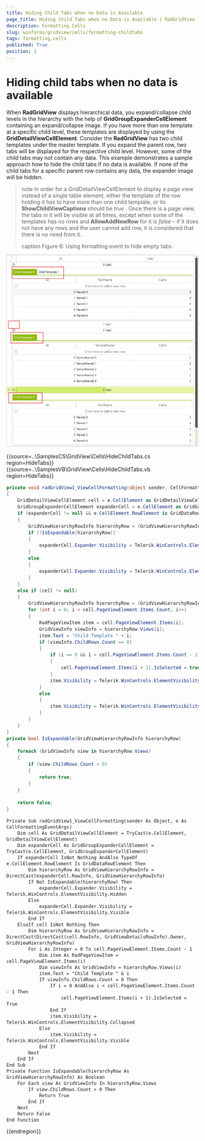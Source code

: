 ```yaml
---
title: Hiding Child Tabs when no Data is Available
page_title: Hiding Child Tabs when no Data is Available | RadGridView
description: Formatting Cells
slug: winforms/gridview/cells/formatting-childtabs
tags: formatting,cells
published: True
position: 1
---
```


# Hiding child tabs when no data is available

When __RadGridView__ displays hierarchical data, you expand/collapse child levels in the hierarchy with the help of __GridGroupExpanderCellElement__ containing an expand/collapse image. If you have more than one template at a specific child level, these templates are displayed by using the __GridDetailViewCellElement__. Consider the __RadGridView__ has two child templates under the master template. If you expand the parent row, two tabs will be displayed for the respective child level. However, some of the child tabs may not contain any data. This example demonstrates a sample approach how to hide the child tabs if no data is available. If none of the child tabs for a specific parent row contains any data, the expander image will be hidden.

>note In order for a GridDetailViewCellElement to display a page view instead of a single table element, either the template of the row holding it has to have more than one child template, or its __ShowChildViewCaptions__ should be *true* . Once there is a page view, the tabs in it will be visible at all times, except when some of the templates has no rows and __AllowAddNewRow__ for it is *false* – if it does not have any rows and the user cannot add row, it is considered that there is no need from it.

>caption Figure 6: Using formatting event to hide empty tabs.

![gridview-cells-formatting-cells 001](images/gridview-cells-formatting-cells001.png)

{{source=..\SamplesCS\GridView\Cells\HideChildTabs.cs region=HideTabs}} 
{{source=..\SamplesVB\GridView\Cells\HideChildTabs.vb region=HideTabs}} 

````C#
private void radGridView1_ViewCellFormatting(object sender, CellFormattingEventArgs e)
{
    GridDetailViewCellElement cell = e.CellElement as GridDetailViewCellElement;
    GridGroupExpanderCellElement expanderCell = e.CellElement as GridGroupExpanderCellElement;
    if (expanderCell != null && e.CellElement.RowElement is GridDataRowElement)
    {
        GridViewHierarchyRowInfo hierarchyRow = (GridViewHierarchyRowInfo)expanderCell.RowInfo;
        if (!IsExpandable(hierarchyRow))
        {
            expanderCell.Expander.Visibility = Telerik.WinControls.ElementVisibility.Hidden;
        }
        else
        {
            expanderCell.Expander.Visibility = Telerik.WinControls.ElementVisibility.Visible;
        }
    }
    else if (cell != null)
    {
        GridViewHierarchyRowInfo hierarchyRow = (GridViewHierarchyRowInfo)((GridViewDetailsRowInfo)cell.RowInfo).Owner;
        for (int i = 0; i < cell.PageViewElement.Items.Count; i++)
        {
            RadPageViewItem item = cell.PageViewElement.Items[i];
            GridViewInfo viewInfo = hierarchyRow.Views[i];
            item.Text = "Child Template " + i;
            if (viewInfo.ChildRows.Count == 0)
            {
                if (i == 0 && i < cell.PageViewElement.Items.Count - 1)
                {
                    cell.PageViewElement.Items[i + 1].IsSelected = true;
                }
                item.Visibility = Telerik.WinControls.ElementVisibility.Collapsed;
            }
            else
            {
                item.Visibility = Telerik.WinControls.ElementVisibility.Visible;
            }
        }
    }
}
private bool IsExpandable(GridViewHierarchyRowInfo hierarchyRow)
{
    foreach (GridViewInfo view in hierarchyRow.Views)
    {
        if (view.ChildRows.Count > 0)
        {
            return true;
        }
    }
    
    return false;
}

````
````VB.NET
Private Sub radGridView1_ViewCellFormatting(sender As Object, e As CellFormattingEventArgs)
    Dim cell As GridDetailViewCellElement = TryCast(e.CellElement, GridDetailViewCellElement)
    Dim expanderCell As GridGroupExpanderCellElement = TryCast(e.CellElement, GridGroupExpanderCellElement)
    If expanderCell IsNot Nothing AndAlso TypeOf e.CellElement.RowElement Is GridDataRowElement Then
        Dim hierarchyRow As GridViewHierarchyRowInfo = DirectCast(expanderCell.RowInfo, GridViewHierarchyRowInfo)
        If Not IsExpandable(hierarchyRow) Then
            expanderCell.Expander.Visibility = Telerik.WinControls.ElementVisibility.Hidden
        Else
            expanderCell.Expander.Visibility = Telerik.WinControls.ElementVisibility.Visible
        End If
    ElseIf cell IsNot Nothing Then
        Dim hierarchyRow As GridViewHierarchyRowInfo = DirectCast(DirectCast(cell.RowInfo, GridViewDetailsRowInfo).Owner, GridViewHierarchyRowInfo)
        For i As Integer = 0 To cell.PageViewElement.Items.Count - 1
            Dim item As RadPageViewItem = cell.PageViewElement.Items(i)
            Dim viewInfo As GridViewInfo = hierarchyRow.Views(i)
            item.Text = "Child Template " & i
            If viewInfo.ChildRows.Count = 0 Then
                If i = 0 AndAlso i < cell.PageViewElement.Items.Count - 1 Then
                    cell.PageViewElement.Items(i + 1).IsSelected = True
                End If
                item.Visibility = Telerik.WinControls.ElementVisibility.Collapsed
            Else
                item.Visibility = Telerik.WinControls.ElementVisibility.Visible
            End If
        Next
    End If
End Sub
Private Function IsExpandable(hierarchyRow As GridViewHierarchyRowInfo) As Boolean
    For Each view As GridViewInfo In hierarchyRow.Views
        If view.ChildRows.Count > 0 Then
            Return True
        End If
    Next
    Return False
End Function

````

{{endregion}} 